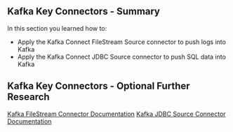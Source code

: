 ## Kafka Key Connectors - Summary
In this section you learned how to:

- Apply the Kafka Connect FileStream Source connector to push logs into Kafka
- Apply the Kafka Connect JDBC Source connector to push SQL data into Kafka

## Kafka Key Connectors - Optional Further Research
[Kafka FileStream Connector Documentation](https://docs.confluent.io/current/connect/filestream_connector.html)
[Kafka JDBC Source Connector Documentation](https://docs.confluent.io/current/connect/kafka-connect-jdbc/index.html)